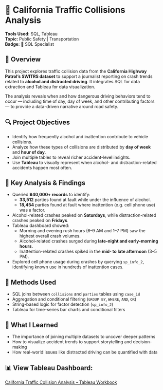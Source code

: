 # 🚗 California Traffic Collisions Analysis

**Tools Used:** SQL, Tableau  
**Topic:** Public Safety | Transportation  
**Badge:** 🏅 SQL Specialist

## 📘 Overview

This project explores traffic collision data from the **California Highway Patrol’s SWITRS dataset** to support a journalist reporting on crash trends related to **alcohol and distracted driving**. It integrates SQL for data extraction and Tableau for data visualization.

The analysis reveals when and how dangerous driving behaviors tend to occur — including time of day, day of week, and other contributing factors — to provide a data-driven narrative around road safety.

## 🔍 Project Objectives

- Identify how frequently alcohol and inattention contribute to vehicle collisions.
- Analyze how these types of collisions are distributed by **day of week** and **hour of day**.
- Join multiple tables to reveal richer accident-level insights.
- Use **Tableau** to visually represent when alcohol- and distraction-related accidents happen most often.

## 🧮 Key Analysis & Findings

- Queried **940,000+ records** to identify:
  - **33,512** parties found at fault while under the influence of alcohol.
  - **18,454** parties found at fault where inattention (e.g. cell phone use) was a factor.
- Alcohol-related crashes peaked on **Saturdays**, while distraction-related crashes peaked on **Fridays**.
- Tableau dashboard showed:
  - Morning and evening rush hours (6–9 AM and 1–7 PM) saw the highest overall crash volumes.
  - Alcohol-related crashes surged during **late-night and early-morning hours**.
  - Inattention-related crashes spiked in the **mid- to late afternoon** (3–5 PM).
- Explored cell phone usage during crashes by querying `sp_info_2`, identifying known use in hundreds of inattention cases.

## 🧰 Methods Used

- SQL joins between `collisions` and `parties` tables using `case_id`
- Aggregation and conditional filtering (`GROUP BY`, `WHERE`, `AND`, `OR`)
- String-based logic for factor detection (`sp_info_2`)
- Tableau for time-series bar charts and conditional filters

## 💬 What I Learned

- The importance of joining multiple datasets to uncover deeper patterns
- How to visualize accident trends to support storytelling and decision-making
- How real-world issues like distracted driving can be quantified with data

## 📊 **View Tableau Dashboard:**  
[California Traffic Collision Analysis – Tableau Workbook](https://public.tableau.com/views/1M6_TrafficCollisonsinCalifornia-Jackson-Palermo/Instructions?:language=en-US&:sid=&:redirect=auth&:display_count=n&:origin=viz_share_link)
